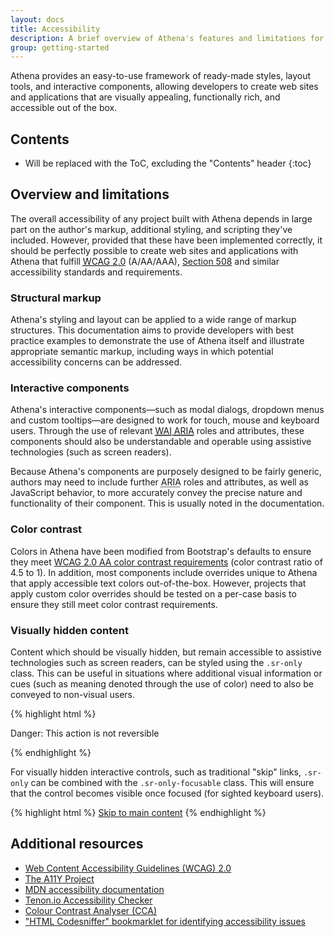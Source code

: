 ```yaml
---
layout: docs
title: Accessibility
description: A brief overview of Athena's features and limitations for the creation of accessible content.
group: getting-started
---
```


Athena provides an easy-to-use framework of ready-made styles, layout tools, and interactive components, allowing developers to create web sites and applications that are visually appealing, functionally rich, and accessible out of the box.

## Contents

* Will be replaced with the ToC, excluding the "Contents" header
{:toc}

## Overview and limitations

The overall accessibility of any project built with Athena depends in large part on the author's markup, additional styling, and scripting they've included. However, provided that these have been implemented correctly, it should be perfectly possible to create web sites and applications with Athena that fulfill [<abbr title="Web Content Accessibility Guidelines">WCAG</abbr> 2.0](https://www.w3.org/TR/WCAG20/) (A/AA/AAA), [Section 508](https://www.section508.gov/) and similar accessibility standards and requirements.

### Structural markup

Athena's styling and layout can be applied to a wide range of markup structures. This documentation aims to provide developers with best practice examples to demonstrate the use of Athena itself and illustrate appropriate semantic markup, including ways in which potential accessibility concerns can be addressed.

### Interactive components

Athena's interactive components—such as modal dialogs, dropdown menus and custom tooltips—are designed to work for touch, mouse and keyboard users. Through the use of relevant [<abbr title="Web Accessibility Initiative">WAI</abbr> <abbr title="Accessible Rich Internet Applications">ARIA</abbr>](https://www.w3.org/WAI/intro/aria) roles and attributes, these components should also be understandable and operable using assistive technologies (such as screen readers).

Because Athena's components are purposely designed to be fairly generic, authors may need to include further <abbr title="Accessible Rich Internet Applications">ARIA</abbr> roles and attributes, as well as JavaScript behavior, to more accurately convey the precise nature and functionality of their component. This is usually noted in the documentation.

### Color contrast

Colors in Athena have been modified from Bootstrap's defaults to ensure they meet [WCAG 2.0 AA color contrast requirements](https://www.w3.org/TR/UNDERSTANDING-WCAG20/visual-audio-contrast-contrast.html) (color contrast ratio of 4.5 to 1). In addition, most components include overrides unique to Athena that apply accessible text colors out-of-the-box. However, projects that apply custom color overrides should be tested on a per-case basis to ensure they still meet color contrast requirements.

### Visually hidden content

Content which should be visually hidden, but remain accessible to assistive technologies such as screen readers, can be styled using the `.sr-only` class. This can be useful in situations where additional visual information or cues (such as meaning denoted through the use of color) need to also be conveyed to non-visual users.

{% highlight html %}
<p class="text-danger">
  <span class=".sr-only">Danger: </span>
  This action is not reversible
</p>
{% endhighlight %}

For visually hidden interactive controls, such as traditional "skip" links, `.sr-only` can be combined with the `.sr-only-focusable` class. This will ensure that the control becomes visible once focused (for sighted keyboard users).

{% highlight html %}
<a class="sr-only sr-only-focusable" href="#content">Skip to main content</a>
{% endhighlight %}

## Additional resources

- [Web Content Accessibility Guidelines (WCAG) 2.0](https://www.w3.org/TR/WCAG20/)
- [The A11Y Project](http://a11yproject.com/)
- [MDN accessibility documentation](https://developer.mozilla.org/en-US/docs/Web/Accessibility)
- [Tenon.io Accessibility Checker](https://tenon.io/)
- [Colour Contrast Analyser (CCA)](https://www.paciellogroup.com/resources/contrastanalyser/)
- ["HTML Codesniffer" bookmarklet for identifying accessibility issues](https://github.com/squizlabs/HTML_CodeSniffer)
